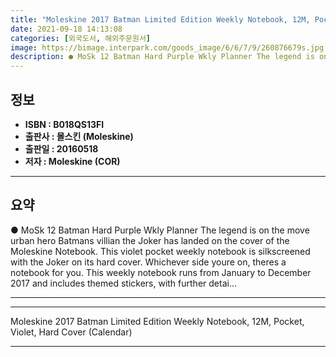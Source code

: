 ```yaml
---
title: "Moleskine 2017 Batman Limited Edition Weekly Notebook, 12M, Pocket, Violet, Hard Cover (Calendar)"
date: 2021-09-18 14:13:08
categories: [외국도서, 해외주문원서]
image: https://bimage.interpark.com/goods_image/6/6/7/9/260876679s.jpg
description: ● MoSk 12 Batman Hard Purple Wkly Planner The legend is on the move urban hero Batmans villian the Joker has landed on the cover of the Moleskine Notebook. Thi
---
```


## **정보**

- **ISBN : B018QS13FI**
- **출판사 : 몰스킨 (Moleskine)**
- **출판일 : 20160518**
- **저자 : Moleskine (COR)**

------



## **요약**

●  MoSk 12 Batman Hard Purple Wkly Planner The legend is on the move urban hero Batmans villian the Joker has landed on the cover of the Moleskine Notebook. This violet pocket weekly notebook is silkscreened with the Joker on its hard cover. Whichever side youre on, theres a notebook for you. This weekly notebook runs from January to December 2017 and includes themed stickers, with further detai...

------



------


Moleskine 2017 Batman Limited Edition Weekly Notebook, 12M, Pocket, Violet, Hard Cover (Calendar) 

------


